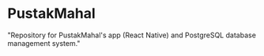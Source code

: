 # PustakMahal
"Repository for PustakMahal's app (React Native) and PostgreSQL database management system."
